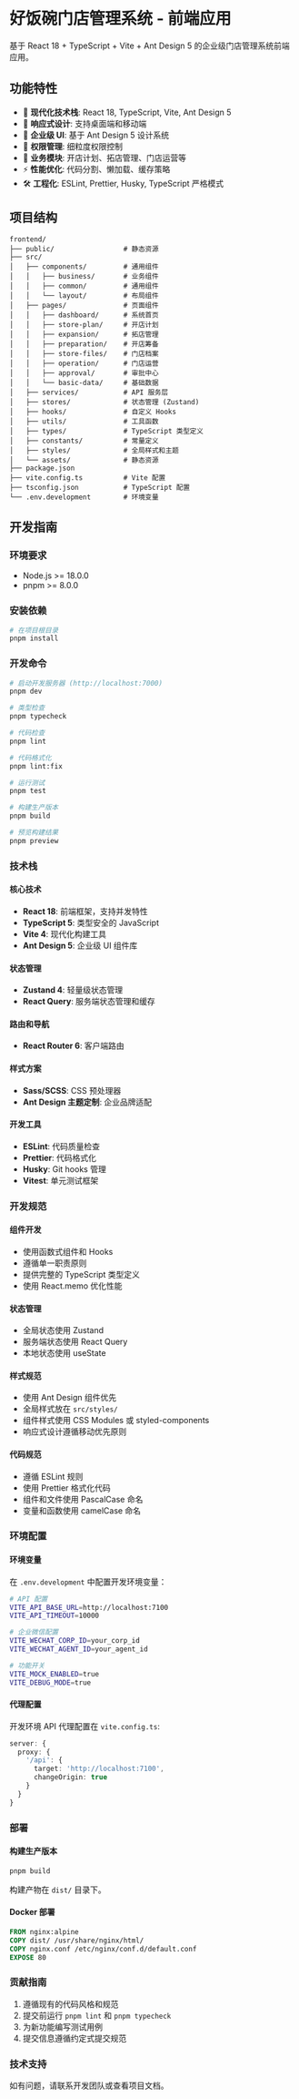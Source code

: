 # 好饭碗门店管理系统 - 前端应用

基于 React 18 + TypeScript + Vite + Ant Design 5 的企业级门店管理系统前端应用。

## 功能特性

- 🚀 **现代化技术栈**: React 18, TypeScript, Vite, Ant Design 5
- 📱 **响应式设计**: 支持桌面端和移动端
- 🎨 **企业级 UI**: 基于 Ant Design 5 设计系统
- 🔐 **权限管理**: 细粒度权限控制
- 🏪 **业务模块**: 开店计划、拓店管理、门店运营等
- ⚡ **性能优化**: 代码分割、懒加载、缓存策略
- 🛠 **工程化**: ESLint, Prettier, Husky, TypeScript 严格模式

## 项目结构

```
frontend/
├── public/                 # 静态资源
├── src/
│   ├── components/         # 通用组件
│   │   ├── business/       # 业务组件
│   │   ├── common/         # 通用组件
│   │   └── layout/         # 布局组件
│   ├── pages/              # 页面组件
│   │   ├── dashboard/      # 系统首页
│   │   ├── store-plan/     # 开店计划
│   │   ├── expansion/      # 拓店管理
│   │   ├── preparation/    # 开店筹备
│   │   ├── store-files/    # 门店档案
│   │   ├── operation/      # 门店运营
│   │   ├── approval/       # 审批中心
│   │   └── basic-data/     # 基础数据
│   ├── services/           # API 服务层
│   ├── stores/             # 状态管理 (Zustand)
│   ├── hooks/              # 自定义 Hooks
│   ├── utils/              # 工具函数
│   ├── types/              # TypeScript 类型定义
│   ├── constants/          # 常量定义
│   ├── styles/             # 全局样式和主题
│   └── assets/             # 静态资源
├── package.json
├── vite.config.ts          # Vite 配置
├── tsconfig.json           # TypeScript 配置
└── .env.development        # 环境变量
```

## 开发指南

### 环境要求

- Node.js >= 18.0.0
- pnpm >= 8.0.0

### 安装依赖

```bash
# 在项目根目录
pnpm install
```

### 开发命令

```bash
# 启动开发服务器 (http://localhost:7000)
pnpm dev

# 类型检查
pnpm typecheck

# 代码检查
pnpm lint

# 代码格式化
pnpm lint:fix

# 运行测试
pnpm test

# 构建生产版本
pnpm build

# 预览构建结果
pnpm preview
```

### 技术栈

#### 核心技术

- **React 18**: 前端框架，支持并发特性
- **TypeScript 5**: 类型安全的 JavaScript
- **Vite 4**: 现代化构建工具
- **Ant Design 5**: 企业级 UI 组件库

#### 状态管理

- **Zustand 4**: 轻量级状态管理
- **React Query**: 服务端状态管理和缓存

#### 路由和导航

- **React Router 6**: 客户端路由

#### 样式方案

- **Sass/SCSS**: CSS 预处理器
- **Ant Design 主题定制**: 企业品牌适配

#### 开发工具

- **ESLint**: 代码质量检查
- **Prettier**: 代码格式化
- **Husky**: Git hooks 管理
- **Vitest**: 单元测试框架

### 开发规范

#### 组件开发

- 使用函数式组件和 Hooks
- 遵循单一职责原则
- 提供完整的 TypeScript 类型定义
- 使用 React.memo 优化性能

#### 状态管理

- 全局状态使用 Zustand
- 服务端状态使用 React Query
- 本地状态使用 useState

#### 样式规范

- 使用 Ant Design 组件优先
- 全局样式放在 `src/styles/`
- 组件样式使用 CSS Modules 或 styled-components
- 响应式设计遵循移动优先原则

#### 代码规范

- 遵循 ESLint 规则
- 使用 Prettier 格式化代码
- 组件和文件使用 PascalCase 命名
- 变量和函数使用 camelCase 命名

### 环境配置

#### 环境变量

在 `.env.development` 中配置开发环境变量：

```bash
# API 配置
VITE_API_BASE_URL=http://localhost:7100
VITE_API_TIMEOUT=10000

# 企业微信配置
VITE_WECHAT_CORP_ID=your_corp_id
VITE_WECHAT_AGENT_ID=your_agent_id

# 功能开关
VITE_MOCK_ENABLED=true
VITE_DEBUG_MODE=true
```

#### 代理配置

开发环境 API 代理配置在 `vite.config.ts`:

```typescript
server: {
  proxy: {
    '/api': {
      target: 'http://localhost:7100',
      changeOrigin: true
    }
  }
}
```

### 部署

#### 构建生产版本

```bash
pnpm build
```

构建产物在 `dist/` 目录下。

#### Docker 部署

```dockerfile
FROM nginx:alpine
COPY dist/ /usr/share/nginx/html/
COPY nginx.conf /etc/nginx/conf.d/default.conf
EXPOSE 80
```

### 贡献指南

1. 遵循现有的代码风格和规范
2. 提交前运行 `pnpm lint` 和 `pnpm typecheck`
3. 为新功能编写测试用例
4. 提交信息遵循约定式提交规范

### 技术支持

如有问题，请联系开发团队或查看项目文档。